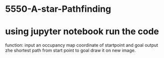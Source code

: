 # 5550-A-star-Pathfinding
# using jupyter notebook run the code
function:
input an occupancy map coordinate of startpoint and goal
output zhe shortest path from start point to goal draw it on new image.

